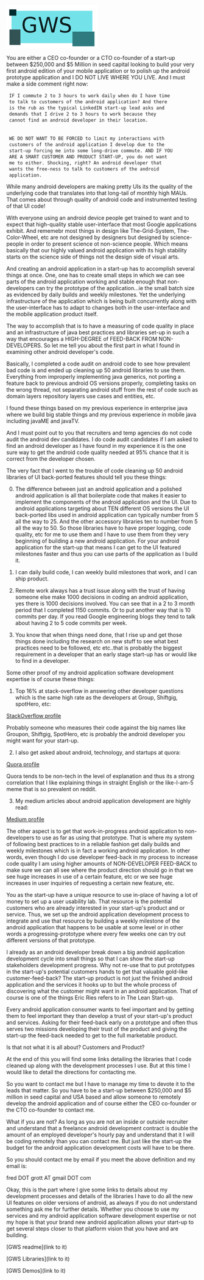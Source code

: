 ![GrottSpaceLogo](./readme_images/gws_logo.png)

You are either a CEO co-founder or a CTO co-founder of a start-up between $250,000 and $5 Million
in seed capital looking to build your very first android edition of your mobile application or to polish up the android prototype application and I DO NOT LIVE WHERE YOU LIVE. And I must make a side comment right now:

     IF I commute 2 to 3 hours to work daily when do I have time
     to talk to customers of the android application? And there
     is the rub as the typical LinkedIN start-up lead asks and
     demands that I drive 2 to 3 hours to work because they
     cannot find an android developer in their location.


     WE DO NOT WANT TO BE FORCED to limit my interactions with
     customers of the android application I develop due to the
     start-up forcing me into some long-drive commute. AND IF YOU
     ARE A SMART CUSTOMER AND PRODUCT START-UP, you do not want
     me to either. Shocking, right? An android developer that
     wants the free-ness to talk to customers of the android
     application.


While many android developers are making pretty UIs its the quality of the underlying code that
translates into that long-tail of monthly high MAUs. That comes about through quality of android
code and instrumented testing of that UI code!

With everyone using an android device people get trained to want and to expect that high-quality
stable user-interface that most Google applications exhibit. And rememebr most things in design
like The-Grid-System, The-Color-Wheel, etc are not designed by designers but designed by
science-people in order to present science ot non-science people. Which means basically that our
highly valued android application with its high stability starts on the science side of things
not the design side of visual arts.

And creating an android application in a start-up has to accomplish several things at once. One,
one has to create small steps in which we can see parts of the android application working and
stable enough that non-developers can try the prototype of the application...ie the small batch
size as evidenced by daily builds and weekly milestones. Yet the underlying infrastructure of the
application which is being built concurrently along with the user-interface has to adapt to changes
both in the user-interface and the mobile application product itself.

The way to accomplish that is to have a measuring of code quality in place and an infrastructure of
java best practices and libraries set-up in such a way that encourages a HIGH-DEGREE of FEED-BACK FROM NON-DEVELOPERS.
So let me tell you about the first part in what I found in examining other android developer's code.


Basically, I completed a code audit on android code to see how prevalent bad code is and ended up
cleaning up 50 android libraries to use them. Everything from improperly implementing java generics,
not porting a feature back to previous android OS versions properly, completing tasks on the
wrong thread, not separating android stuff from the rest of code such as domain layers repository layers
use cases and entities, etc.

I found these things based on my previous experience in enterprise java where we build big stable things
and my previous experience in mobile java including javaME and javaTV.

And I must point out to you that recruiters and temp agencies do not code audit the android dev candidates.
I do code audit candidates if I am asked to find an android developer as I have found in my experience
it is the one sure way to get the android code quality needed at 95% chance that it is correct from
the developer chosen.


The very fact that I went to the trouble of code cleaning up 50 android libraries of UI back-ported
features should tell you these things:

0. The difference between just an android application and a polished android application is all that
   boilerplate code that makes it easier to implement the components of the android application and
   the UI.  Due to android applications targeting about TEN different OS versions the UI back-ported
   libs used in android application can typically number from 5 all the way to 25. And the other
   accessory libraries ten to number from 5 all the way to 50. So those libraries have to have
   proper logging, code quality, etc for me to use them and I have to use them from they very
   beginning of building a new android application. For your android application for the start-up
   that means I can get to the UI featured milestones faster and thus you can use parts of the
   application as I build it.

1. I can daily build code, I can weekly build milestones that work, and I can ship product.

2. Remote work always has a trust issue along with the trust of having someone else make 1000 decisions
   in coding an android application, yes there is  1000 decisions involved.  You can see that in a
   2 to 3 month period that I completed 1150 commits. Or to put another way that is 10 commits per day.
   If you read Google engineering blogs they tend to talk about having 2 to 5 code commits per week.

3. You know that when things need done, that I rise up and get those things done including the research
   on new stuff to see what best practices need to be followed, etc etc..that is probably the biggest
   requirement in a developer that an early stage start-up has or would like to find in a developer.

Some other proof of my android application software development expertise is of course these things:

1. Top 16% at stack-overflow in answering other developer questions which is the same high rate as
   the developers at Group, Shiftgig, spotHero, etc:

[StackOverflow profile](http://stackoverflow.com/users/237740/fred-grott)



Probably someone who measures their code against the big names like Groupon, Shiftgig, SpotHero, etc
is probably the android developer you might want for your start-up.

2. I also get asked about android, technology, and startups at quora:

[Quora profile](http://www.quora.com/Fred-Grott)


Quora tends to be non-tech in the level of explanation and thus its a strong correlation that I like
explaining things in straight English or the like-I-am-5 meme that is so prevalent on reddit.

3. My medium articles about android application development are highly read:

[Medium profile](https://medium.com/@fredgrott)




The other aspect is to get that work-in-progress android application to non-developers to use as
far as using that prototype. That is where my system of following best practices to in a reliable fashion
get daily builds and weekly milestones which is in fact a working android application. In other words,
even though I do use developer feed-back in my process to increase code quality I am using higher
amounts of NON-DEVELOPER FEED-BACK to make sure we can all see where the product direction should
go in that we see huge increases in use of a certain feature, etc or we see huge increases in
user inquiries of requesting a certain new feature, etc.

You as the start-up have a unique resource to use in-place of having a lot of money to set up a
user usability lab. That resource is the potential customers who are already interested in your
start-up's product and or service. Thus, we set up the android application development process to
integrate and use that resource by building a weekly milestone of the android application that
happens to be usable at some level or in other words a progressing-prototype where every few weeks
one can try out different versions of that prototype.

I already as an android developer break down a big android application development cycle into
small things so that I can show the start-up stakeholders development progress. Why not re-use
that to put prototypes in the start-up's potential customers hands to get that valuable gold-like
customer-feed-back? The start-up product is not just the finished android application and the
services it hooks up to but the whole process of discovering what the customer might want in an
android application. That of course is one of the things Eric Ries refers to in The Lean Start-up.

Every android application consumer wants to feel important and by getting them to feel important
they than develop a trust of your start-up's product and services. Asking for their feed-back early
on a prototype and often thus serves two missions developing their trust of the product and giving
the start-up the feed-back needed to get to the full marketable product.

Is that not what it is all about? Customers and Product?


At the end of this you will find some links detailing the libraries that I code cleaned up along
with the development processes I use. But at this time I would like to detail the directions for contacting me.

So you want to contact me but I have to manage my time to devote it to the leads that matter.
So you have to be a start-up between $250,000 and $5 million in seed capital and USA based and
allow someone to remotely develop the android application and of course either the CEO co-founder
or the CTO co-founder to contact me.

What if you are not? As long as you are not an inside or outside recruiter and understand that
a freelance android development contract is double the amount of an employed developer's hourly pay
and understand that it I will be coding remotely than you can contact me. But just like the
start-up the budget for the android application development costs will have to be there.




So you should contact me by email if you meet the above definition and my email is:


fred DOT grott AT gmail DOT com



Okay, this is the part where I give some links to details about my development processes and
details of the libraries I have to do all the new UI features on older versions of android, as
always if you do not understand something ask me for further details. Whether you choose to use
my services and my android application software development expertise or not my hope is that your
brand new android application allows your start-up to get several steps closer to that platform
vision that you have and are building.


[GWS readme](link to it)

[GWS Libraries](link to it)

[GWS Demos](link to it)
